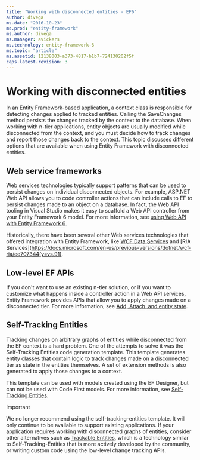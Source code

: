 ```yaml
---
title: "Working with disconnected entities - EF6"
author: divega
ms.date: "2016-10-23"
ms.prod: "entity-framework"
ms.author: divega
ms.manager: avickers
ms.technology: entity-framework-6
ms.topic: "article"
ms.assetid: 12138003-a373-4817-b1b7-724130202f5f
caps.latest.revision: 3
---
```

# Working with disconnected entities
In an Entity Framework-based application, a context class is responsible for detecting changes applied to tracked entities. Calling the SaveChanges method persists the changes tracked by the context to the database. When working with n-tier applications, entity objects are usually modified while disconnected from the context, and you must decide how to track changes and report those changes back to the context. This topic discusses different options that are available when using Entity Framework with disconnected entities.   

## Web service frameworks

Web services technologies typically support patterns that can be used to persist changes on individual disconnected objects. For example, ASP.NET Web API allows you to code controller actions that can include calls to EF to persist changes made to an object on a database. In fact, the Web API tooling in Visual Studio makes it easy to scaffold a Web API controller from your Entity Framework 6 model. For more information, see [using Web API with Entity Framework 6](https://docs.microsoft.com/en-us/aspnet/web-api/overview/data/using-web-api-with-entity-framework/).   

Historically, there have been several other Web services technologies that offered integration with Entity Framework, like [WCF Data Services](https://docs.microsoft.com/dotnet/framework/data/wcf/create-a-data-service-using-an-adonet-ef-data-wcf) and [RIA Services](https://docs.microsoft.com/en-us/previous-versions/dotnet/wcf-ria/ee707344(v=vs.91).

## Low-level EF APIs

If you don't want to use an existing n-tier solution, or if you want to customize what happens inside a controller action in a Web API services, Entity Framework provides APIs that allow you to apply changes made on a disconnected tier. For more information, see [Add, Attach, and entity state](~/ef6/advanced/change-tracking/entity-state.md).  

## Self-Tracking Entities  

Tracking changes on arbitrary graphs of entities while disconnected from the EF context is a hard problem. One of the attempts to solve it was the Self-Tracking Entities code generation template. This template generates entity classes that contain logic to track changes made on a disconnected tier as state in the entities themselves. A set of extension methods is also generated to apply those changes to a context.

This template can be used with models created using the EF Designer, but can not be used with Code First models. For more information, see [Self-Tracking Entities](self-tracking-entities/index.md).  

> [!IMPORTANT]
> We no longer recommend using the self-tracking-entities template. It will only continue to be available to support existing applications. If your application requires working with disconnected graphs of entities, consider other alternatives such as [Trackable Entities](http://trackableentities.github.io/), which is a technology similar to Self-Tracking-Entities that is more actively developed by the community, or writing custom code using the low-level change tracking APIs.
